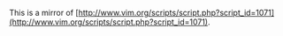 This is a mirror of [http://www.vim.org/scripts/script.php?script_id=1071](http://www.vim.org/scripts/script.php?script_id=1071).
